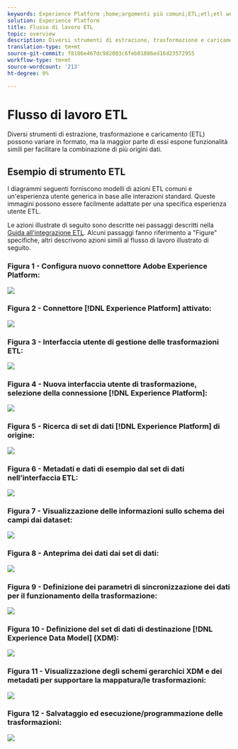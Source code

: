 ```yaml
---
keywords: Experience Platform ;home;argomenti più comuni;ETL;etl;etl workflow;ETL workflow;ETL workflow
solution: Experience Platform
title: Flusso di lavoro ETL
topic: overview
description: Diversi strumenti di estrazione, trasformazione e caricamento (ETL) possono variare in formato, ma la maggior parte di essi espone funzionalità simili per facilitare la combinazione di più origini dati.
translation-type: tm+mt
source-git-commit: f8186e467dc982003c6feb01886ed16d23572955
workflow-type: tm+mt
source-wordcount: '213'
ht-degree: 0%

---
```



# Flusso di lavoro ETL

Diversi strumenti di estrazione, trasformazione e caricamento (ETL) possono variare in formato, ma la maggior parte di essi espone funzionalità simili per facilitare la combinazione di più origini dati.

## Esempio di strumento ETL

I diagrammi seguenti forniscono modelli di azioni ETL comuni e un&#39;esperienza utente generica in base alle interazioni standard. Queste immagini possono essere facilmente adattate per una specifica esperienza utente ETL.

Le azioni illustrate di seguito sono descritte nei passaggi descritti nella [Guida all&#39;integrazione ETL](home.md). Alcuni passaggi fanno riferimento a &quot;Figure&quot; specifiche, altri descrivono azioni simili al flusso di lavoro illustrato di seguito.

### Figura 1 - Configura nuovo connettore Adobe Experience Platform:

![](images/image2.png)

### Figura 2 - Connettore [!DNL Experience Platform] attivato:

![](images/image3.png)

### Figura 3 - Interfaccia utente di gestione delle trasformazioni ETL:

![](images/image4.png)

### Figura 4 - Nuova interfaccia utente di trasformazione, selezione della connessione [!DNL Experience Platform]:

![](images/image5.png)

### Figura 5 - Ricerca di set di dati [!DNL Experience Platform] di origine:

![](images/image6.png)

### Figura 6 - Metadati e dati di esempio dal set di dati nell’interfaccia ETL:

![](images/image7.png)

### Figura 7 - Visualizzazione delle informazioni sullo schema dei campi dai dataset:

![](images/image8.png)

### Figura 8 - Anteprima dei dati dai set di dati:

![](images/image9.png)

### Figura 9 - Definizione dei parametri di sincronizzazione dei dati per il funzionamento della trasformazione:

![](images/image10.png)

### Figura 10 - Definizione del set di dati di destinazione [!DNL Experience Data Model] (XDM):

![](images/image11.png)

### Figura 11 - Visualizzazione degli schemi gerarchici XDM e dei metadati per supportare la mappatura/le trasformazioni:

![](images/image12.png)

### Figura 12 - Salvataggio ed esecuzione/programmazione delle trasformazioni:

![](images/image13.png)
